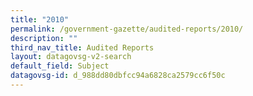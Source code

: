 ```yaml
---
title: "2010"
permalink: /government-gazette/audited-reports/2010/
description: ""
third_nav_title: Audited Reports
layout: datagovsg-v2-search
default_field: Subject
datagovsg-id: d_988dd80dbfcc94a6828ca2579cc6f50c
---
```

